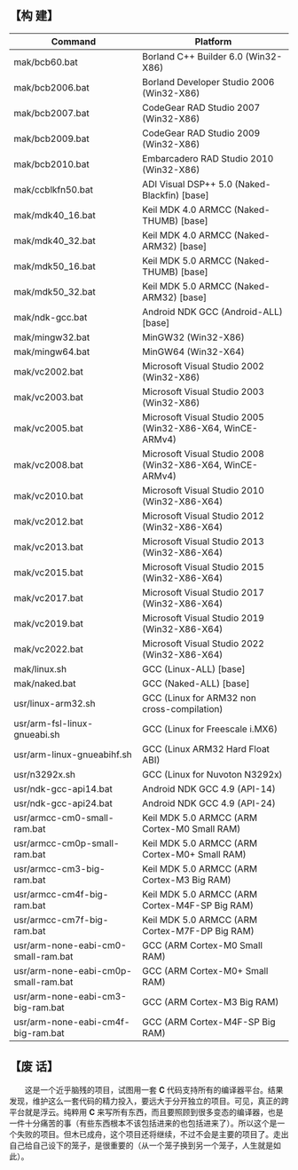 
## 【构 建】
Command | Platform
------- | --------
mak/bcb60.bat | Borland C++ Builder 6.0 (Win32-X86)
mak/bcb2006.bat | Borland Developer Studio 2006 (Win32-X86)
mak/bcb2007.bat | CodeGear RAD Studio 2007 (Win32-X86)
mak/bcb2009.bat | CodeGear RAD Studio 2009 (Win32-X86)
mak/bcb2010.bat | Embarcadero RAD Studio 2010 (Win32-X86)
mak/ccblkfn50.bat | ADI Visual DSP++ 5.0 (Naked-Blackfin) [base]
mak/mdk40_16.bat | Keil MDK 4.0 ARMCC (Naked-THUMB) [base]
mak/mdk40_32.bat | Keil MDK 4.0 ARMCC (Naked-ARM32) [base]
mak/mdk50_16.bat | Keil MDK 5.0 ARMCC (Naked-THUMB) [base]
mak/mdk50_32.bat | Keil MDK 5.0 ARMCC (Naked-ARM32) [base]
mak/ndk-gcc.bat | Android NDK GCC (Android-ALL) [base]
mak/mingw32.bat | MinGW32 (Win32-X86)
mak/mingw64.bat | MinGW64 (Win32-X64)
mak/vc2002.bat | Microsoft Visual Studio 2002 (Win32-X86)
mak/vc2003.bat | Microsoft Visual Studio 2003 (Win32-X86)
mak/vc2005.bat | Microsoft Visual Studio 2005 (Win32-X86-X64, WinCE-ARMv4)
mak/vc2008.bat | Microsoft Visual Studio 2008 (Win32-X86-X64, WinCE-ARMv4)
mak/vc2010.bat | Microsoft Visual Studio 2010 (Win32-X86-X64)
mak/vc2012.bat | Microsoft Visual Studio 2012 (Win32-X86-X64)
mak/vc2013.bat | Microsoft Visual Studio 2013 (Win32-X86-X64)
mak/vc2015.bat | Microsoft Visual Studio 2015 (Win32-X86-X64)
mak/vc2017.bat | Microsoft Visual Studio 2017 (Win32-X86-X64)
mak/vc2019.bat | Microsoft Visual Studio 2019 (Win32-X86-X64)
mak/vc2022.bat | Microsoft Visual Studio 2022 (Win32-X86-X64)
mak/linux.sh | GCC (Linux-ALL) [base]
mak/naked.bat | GCC (Naked-ALL) [base]
usr/linux-arm32.sh | GCC (Linux for ARM32 non cross-compilation)
usr/arm-fsl-linux-gnueabi.sh | GCC (Linux for Freescale i.MX6)
usr/arm-linux-gnueabihf.sh | GCC (Linux ARM32 Hard Float ABI)
usr/n3292x.sh | GCC (Linux for Nuvoton N3292x)
usr/ndk-gcc-api14.bat | Android NDK GCC 4.9 (API-14)
usr/ndk-gcc-api24.bat | Android NDK GCC 4.9 (API-24)
usr/armcc-cm0-small-ram.bat | Keil MDK 5.0 ARMCC (ARM Cortex-M0 Small RAM)
usr/armcc-cm0p-small-ram.bat | Keil MDK 5.0 ARMCC (ARM Cortex-M0+ Small RAM)
usr/armcc-cm3-big-ram.bat | Keil MDK 5.0 ARMCC (ARM Cortex-M3 Big RAM)
usr/armcc-cm4f-big-ram.bat | Keil MDK 5.0 ARMCC (ARM Cortex-M4F-SP Big RAM)
usr/armcc-cm7f-big-ram.bat | Keil MDK 5.0 ARMCC (ARM Cortex-M7F-DP Big RAM)
usr/arm-none-eabi-cm0-small-ram.bat | GCC (ARM Cortex-M0 Small RAM)
usr/arm-none-eabi-cm0p-small-ram.bat | GCC (ARM Cortex-M0+ Small RAM)
usr/arm-none-eabi-cm3-big-ram.bat | GCC (ARM Cortex-M3 Big RAM)
usr/arm-none-eabi-cm4f-big-ram.bat | GCC (ARM Cortex-M4F-SP Big RAM)

## 【废 话】
　　这是一个近乎脑残的项目，试图用一套 **C** 代码支持所有的编译器平台。结果发现，维护这么一套代码的精力投入，要远大于分开独立的项目。可见，真正的跨平台就是浮云。纯粹用 **C** 来写所有东西，而且要照顾到很多变态的编译器，也是一件十分痛苦的事（有些东西根本不该包括进来的也包括进来了）。所以这个是一个失败的项目。但木已成舟，这个项目还将继续，不过不会是主要的项目了。走出自己给自己设下的笼子，是很重要的（从一个笼子换到另一个笼子，人生就是如此）。
